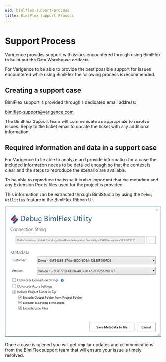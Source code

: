 ```yaml
---
uid: bimlflex-support-process
title: BimlFlex Support Process
---
```

# Support Process

Varigence provides support with issues encountered through using BimlFlex to build out the Data Warehouse artifacts.

For Varigence to be able to provide the best possible support for issues encountered while using BimlFlex the following process is recommended.

## Creating a support case

BimlFlex support is provided through a dedicated email address:

[bimlflex-support@varigence.com](mailto:bimlflex-support@varigence.com)

The BimlFlex Support team will communicate as appropriate to resolve issues. Reply to the ticket email to update the ticket with any additional information.

## Required information and data in a support case

For Varigence to be able to analyze and provide information for a case the included information needs to be detailed enough so that the context is clear and the steps to reproduce the scenario are available.

To be able to reproduce the issue it is also important that the metadata and any Extension Points files used for the project is provided.

This information can be extracted through BimlStudio by using the `Debug Utilities` feature in the BimlFlex Ribbon UI.

![Debug Utilities -center -50%](images/bimlflex-ss-v5-debug-bimlflex-utility.png "Debug Utilities")

Once a case is opened you will get regular updates and communications from the BimlFlex support team that will ensure your issue is timely resolved.